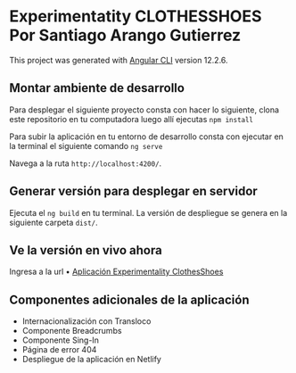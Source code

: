 # Experimentatity CLOTHESSHOES Por Santiago Arango Gutierrez

This project was generated with [Angular CLI](https://github.com/angular/angular-cli) version 12.2.6.

## Montar ambiente de desarrollo

Para desplegar el siguiente proyecto consta con hacer lo siguiente, clona este repositorio en tu computadora luego allí
ejecutas `npm install`

Para subir la aplicación en tu entorno de desarrollo consta con ejecutar en la terminal el siguiente comando `ng serve`

Navega a la ruta `http://localhost:4200/`.

## Generar versión para desplegar en servidor

Ejecuta el `ng build` en tu terminal. La versión de despliegue se genera en la siguiente carpeta `dist/`.

## Ve la versión en vivo ahora

Ingresa a la url &bull; [Aplicación Experimentality ClothesShoes](https://experimentality-sag.netlify.app/)

## Componentes adicionales de la aplicación

- Internacionalización con Transloco
- Componente Breadcrumbs
- Componente Sing-In
- Página de error 404
- Despliegue de la aplicación en Netlify
